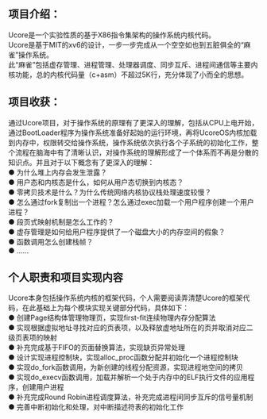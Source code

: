 ## 项目介绍：
Ucore是一个实验性质的基于X86指令集架构的操作系统内核代码。<br>
Ucore是基于MIT的xv6的设计，一步一步完成从一个空空如也到五脏俱全的“麻雀”操作系统。<br>
此“麻雀”包括虚存管理、进程管理、处理器调度、同步互斥、进程间通信等主要内核功能，总的内核代码量（c+asm）不超过5K行，充分体现了小而全的思想。<br>

## 项目收获：
通过Ucore项目，对于操作系统的原理有了更深入的理解，包括从CPU上电开始，通过BootLoader程序为操作系统准备好起始的运行环境，再将UcoreOS内核加载到内存中，权限转交给操作系统，操作系统依次执行各个子系统的初始化工作，整个流程在脑海中有了清晰认识，对操作系统的理解形成了一个体系而不再是分散的知识点。并且对于以下概念有了更深入的理解：<br>
● 为什么堆上内存会发生泄露？<br>
● 用户态和内核态是什么，如何从用户态切换到内核态？<br>
● 零拷贝技术是什么？为什么传统网络内核协议栈处理速度较慢？<br>
● 怎么通过fork复制出一个进程？怎么通过exec加载一个用户程序创建一个用户进程？<br>
● 段页式映射机制是怎么工作的？<br>
● 虚存管理是如何给用户程序提供了一个磁盘大小的内存空间的假象？<br>
● 函数调用怎么创建栈帧？<br>
● ......<br>



## 个人职责和项目实现内容
Ucore本身包括操作系统内核的框架代码，个人需要阅读弄清楚Ucore的框架代码，在此基础上为每个模块实现关键部分代码，具体如下：<br>
● 创建Page结构体管理物理页，实现first-fit连续物理内存分配算法<br>
● 实现根据虚拟地址寻找对应的页表项，以及释放虚地址所在的页并取消对应二级页表项的映射<br>
● 补充完成基于FIFO的页面替换算法，实现缺页异常处理<br>
● 设计实现进程控制块，实现alloc_proc函数分配并初始化一个进程控制块<br>
● 实现do_fork函数调用，为新创建的线程分配资源，实现进程地空间的拷贝<br>
● 实现do_execv函数调用，加载并解析一个处于内存中的ELF执行文件的应用程序，创建用户进程<br>
● 补充完成Round Robin进程调度算法，补充完成进程间同步互斥的信号量机制<br>
● 完善中断初始化和处理，对中断描述符表的初始化工作<br>

